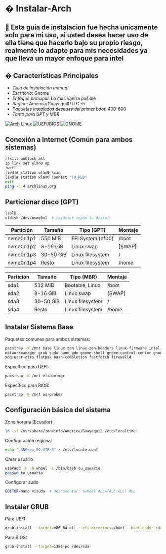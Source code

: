 # � Instalar-Arch

🔹
Esta guia de instalacion fue hecha unicamente solo para mi uso, si usted desea hacer uso de ella tiene que hacerlo bajo su propio riesgo, realmente lo adapte para mis necesidades ya que lleva un mayor enfoque para intel
---

## � Características Principales  
- *Guia de instalación manual*   
- *Escritorio*: Gnome 
- *Enfoque principal*: Lo mas vanilla posible
- *Región*: America/Guayaquill UTC -5
- *Paquetes Instalados despues del primer boot*: 400-600
- *Tanto para GPT y MBR*


![Arch Linux](https://img.shields.io/badge/Arch_Linux-1793D1?logo=arch-linux&logoColor=white)
![UEFI/BIOS](https://img.shields.io/badge/UEFI%2FBIOS-Compatible-blueviolet)
![GNOME](https://img.shields.io/badge/GNOME-4A86CF?logo=gnome&logoColor=white)

## Conexión a Internet (Común para ambos sistemas)
```bash
rfkill unblock all
ip link set wlan0 up
iwctl
[iwd]# station wlan0 scan
[iwd]# station wlan0 connect "TU_RED"
exit
ping -c 4 archlinux.org
```
## Particionar disco (GPT)
```bash
lsblk
cfdisk /dev/nvme0n1  # (ajustar según tu disco)
```
| Partición | Tamaño    | Tipo (GPT)       | Montaje |
|-----------|-----------|------------------|---------|
| nvme0n1p1 | 550 MiB   | EFI System (ef00)| /boot   |
| nvme0n1p2 | 8-16 GiB  | Linux swap       | [SWAP]  |
| nvme0n1p3 | 30-50 GiB | Linux filesystem | /       |
| nvme0n1p4 | Resto     | Linux filesystem | /home   |

| Partición | Tamaño    | Tipo (MBR)          | Montaje |
|-----------|-----------|---------------------|---------|
| sda1      | 512 MiB   | Bootable, Linux     | /boot   |
| sda2      | 8-16 GiB  | Linux swap          | [SWAP]  |
| sda3      | 30-50 GiB | Linux filesystem    | /       |
| sda4      | Resto     | Linux filesystem    | /home   |

## Instalar Sistema Base
Paquetes comunes para ambos sistemas:
```bash
pacstrap -K /mnt base linux-zen linux-zen-headers linux-firmware intel-ucode \
networkmanager grub sudo nano gdm gnome-shell gnome-control-center gnome-tweaks \
xdg-user-dirs flatpak bash-completion fastfetch firewalld
```
Específico para UEFI:
```bash
pacstrap -K /mnt efibootmgr
```
Específico para BIOS:
```bash
pacstrap -K /mnt os-prober
```
## Configuración básica del sistema
Zona horaria (Ecuador)
```bash
ln -sf /usr/share/zoneinfo/America/Guayaquil /etc/localtime
```
Configuración regional
```bash
echo "LANG=es_EC.UTF-8" > /etc/locale.conf
```
Crear usuario
```bash
useradd -m -G wheel -s /bin/bash tu_usuario
passwd tu_usuario
```
Configurar sudo
```bash
EDITOR=nano visudo  # Descomentar: %wheel ALL=(ALL:ALL) ALL
```
## Instalar GRUB
Para UEFI:
```bash
grub-install --target=x86_64-efi --efi-directory=/boot --bootloader-id=Arch
```
Para BIOS:
```bash
grub-install --target=i386-pc /dev/sda
```
